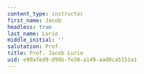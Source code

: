 ```yaml
---
content_type: instructor
first_name: Jacob
headless: true
last_name: Lurie
middle_initial: ''
salutation: Prof.
title: Prof. Jacob Lurie
uid: e90a7ed9-d99b-fe38-a149-aad0ca5151a1
---
```

